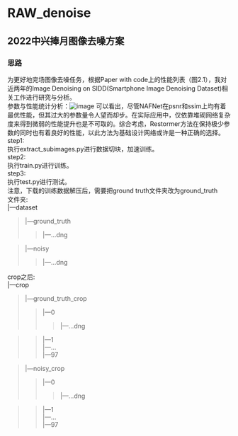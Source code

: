 # RAW_denoise

## 2022中兴捧月图像去噪方案    
### 思路    
为更好地完场图像去噪任务，根据Paper with code上的性能列表（图2.1），我对近两年的Image Denoising on SIDD(Smartphone Image Denoising Dataset)相关工作进行研究与分析。     
参数与性能统计分析：![image]([https://github.com/zdyshine/RAW_denoise/blob/main/canshu.png])
可以看出，尽管NAFNet在psnr和ssim上均有着最优性能，但其过大的参数量令人望而却步。在实际应用中，仅依靠堆砌网络复杂度来得到微弱的性能提升也是不可取的。综合考虑，Restormer方法在保持极少参数的同时也有着良好的性能，以此方法为基础设计网络或许是一种正确的选择。
step1:    
执行extract_subimages.py进行数据切块，加速训练。    
step2:    
执行train.py进行训练。    
step3:    
执行test.py进行测试。    
注意，下载的训练数据解压后，需要把ground truth文件夹改为ground_truth    
文件夹:    
|—dataset    
>|—ground_truth    
>>|—...dng   
    
>|—noisy       
>>|—...dng     
    
    
crop之后:    
|—crop    
>|—ground_truth_crop    
>>|—0    
>>>|—...dng    
    
>>|—1    
>>|—...    
>>|—97    
    
>|—noisy_crop    
>>|—0    
>>>|—...dng    
    
>>|—1    
>>|—...    
>>|—97    
 
